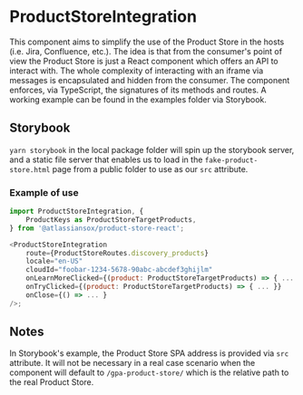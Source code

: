 # ProductStoreIntegration

This component aims to simplify the use of the Product Store in the hosts (i.e. Jira, Confluence, etc.). The idea is that from the consumer's point of view the Product Store is just a React component which offers an API to interact with. The whole complexity of interacting with an iframe via messages is encapsulated and hidden from the consumer. The component enforces, via TypeScript, the signatures of its methods and routes. A working example can be found in the examples folder via Storybook.

## Storybook

`yarn storybook` in the local package folder will spin up the storybook server, and a static file server that enables us to load in the `fake-product-store.html` page from a public folder to use as our `src` attribute.

### Example of use

```javascript
import ProductStoreIntegration, {
    ProductKeys as ProductStoreTargetProducts,
} from '@atlassiansox/product-store-react';

<ProductStoreIntegration
    route={ProductStoreRoutes.discovery_products}
    locale="en-US"
    cloudId="foobar-1234-5678-90abc-abcdef3ghijlm"
    onLearnMoreClicked={(product: ProductStoreTargetProducts) => { ... }}
    onTryClicked={(product: ProductStoreTargetProducts) => { ... }}
    onClose={() => ... }
/>;
```

## Notes

In Storybook's example, the Product Store SPA address is provided via `src` attribute. It will not be necessary in a real case scenario when the component will default to `/gpa-product-store/` which is the relative path to the real Product Store.
